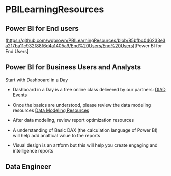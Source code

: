 # PBILearningResources


## Power BI for End users
(https://github.com/wgbrown/PBILearningResources/blob/85bfbc046233e3a217ba11c932f88f6d4a1405a9/End%20Users/End%20Users)[Power BI for End Users]

## Power BI for Business Users and Analysts
Start with Dashboard in a Day
* Dashboard in a Day is a free online class delivered by our partners: [DIAD Events](https://events.microsoft.com/?timeperiod=next30Days&isSharedInLocalViewMode=true&country=United%20States&language=English&product=Power%20BI)


* Once the basics are understood, please review the data modeling resources [Data Modeling Resources](https://github.com/wgbrown/PBILearningResources/blob/a093efd3105280433b675ce6d49bbe378c0be267/Data%20Modeling/Modeling)


* After data modeling, review report optimization resources 


* A understanding of Basic DAX (the calculation language of Power BI) will help add analtical value to the reports


* Visual design is an artform but this will help you create engaging and intelligence reports



## Data Engineer


## 
